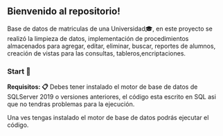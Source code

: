 ## Bienvenido al repositorio!

Base de datos de matriculas de una Universidad🎓, en este proyecto se realizó la limpieza de datos, implementación de procedimientos almacenados para agregar, editar, eliminar, buscar, reportes de alumnos, creación de vistas para las consultas, tableros,encriptaciones.
### Start 🚀
**Requisitos: 📋**
Debes tener instalado el motor de base de datos de SQLServer 2019 o versiones anteriores, el código esta escrito en SQL asi que no tendras problemas para la ejecución.

Una ves tengas instalado el motor de base de datos podrás ejecutar el código.